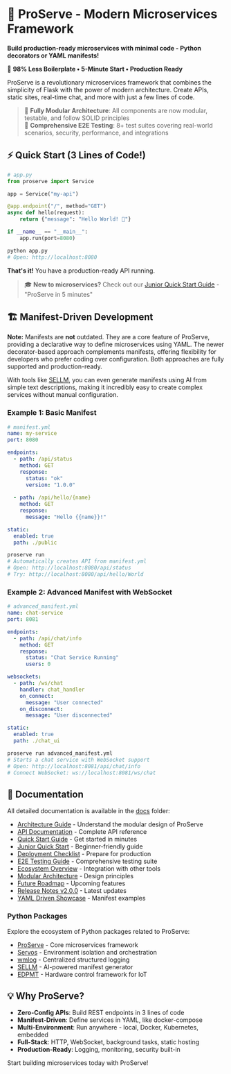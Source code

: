 # 🚀 ProServe - Modern Microservices Framework

**Build production-ready microservices with minimal code - Python decorators or YAML manifests!**

🎯 **98% Less Boilerplate • 5-Minute Start • Production Ready**

ProServe is a revolutionary microservices framework that combines the simplicity of Flask with the power of modern architecture. Create APIs, static sites, real-time chat, and more with just a few lines of code.

> 🚀 **Fully Modular Architecture**: All components are now modular, testable, and follow SOLID principles  
> 🧪 **Comprehensive E2E Testing**: 8+ test suites covering real-world scenarios, security, performance, and integrations

## ⚡ Quick Start (3 Lines of Code!)

```python
# app.py
from proserve import Service

app = Service("my-api")

@app.endpoint("/", method="GET")
async def hello(request):
    return {"message": "Hello World! 🚀"}

if __name__ == "__main__":
    app.run(port=8080)
```

```bash
python app.py
# Open: http://localhost:8080
```

**That's it!** You have a production-ready API running.

> 🎓 **New to microservices?** Check out our [Junior Quick Start Guide](./docs/JUNIOR_QUICK_START.md) - "ProServe in 5 minutes"


## 🏗️ Manifest-Driven Development

**Note:** Manifests are **not** outdated. They are a core feature of ProServe, providing a declarative way to define microservices using YAML. The newer decorator-based approach complements manifests, offering flexibility for developers who prefer coding over configuration. Both approaches are fully supported and production-ready.

With tools like [SELLM](https://github.com/tom-sapletta-com/sellm), you can even generate manifests using AI from simple text descriptions, making it incredibly easy to create complex services without manual configuration.

### Example 1: Basic Manifest

```yaml
# manifest.yml
name: my-service
port: 8080

endpoints:
  - path: /api/status
    method: GET
    response:
      status: "ok"
      version: "1.0.0"
  
  - path: /api/hello/{name}
    method: GET
    response:
      message: "Hello {{name}}!"

static:
  enabled: true
  path: ./public
```

```bash
proserve run
# Automatically creates API from manifest.yml
# Open: http://localhost:8080/api/status
# Try: http://localhost:8080/api/hello/World
```

### Example 2: Advanced Manifest with WebSocket

```yaml
# advanced_manifest.yml
name: chat-service
port: 8081

endpoints:
  - path: /api/chat/info
    method: GET
    response:
      status: "Chat Service Running"
      users: 0

websockets:
  - path: /ws/chat
    handler: chat_handler
    on_connect:
      message: "User connected"
    on_disconnect:
      message: "User disconnected"

static:
  enabled: true
  path: ./chat_ui
```

```bash
proserve run advanced_manifest.yml
# Starts a chat service with WebSocket support
# Open: http://localhost:8081/api/chat/info
# Connect WebSocket: ws://localhost:8081/ws/chat
```

## 📖 Documentation

All detailed documentation is available in the [docs](./docs/) folder:

- [Architecture Guide](./docs/ARCHITECTURE.md) - Understand the modular design of ProServe
- [API Documentation](./docs/API_DOCUMENTATION.md) - Complete API reference
- [Quick Start Guide](./docs/QUICK_START.md) - Get started in minutes
- [Junior Quick Start](./docs/JUNIOR_QUICK_START.md) - Beginner-friendly guide
- [Deployment Checklist](./docs/DEPLOYMENT_CHECKLIST.md) - Prepare for production
- [E2E Testing Guide](./docs/E2E_TESTING.md) - Comprehensive testing suite
- [Ecosystem Overview](./docs/ECOSYSTEM.md) - Integration with other tools
- [Modular Architecture](./docs/MODULAR_ARCHITECTURE.md) - Design principles
- [Future Roadmap](./docs/FUTURE_ROADMAP.md) - Upcoming features
- [Release Notes v2.0.0](./docs/RELEASE_NOTES_v2.0.0.md) - Latest updates
- [YAML Driven Showcase](./docs/YAML_DRIVEN_SHOWCASE.md) - Manifest examples

### Python Packages

Explore the ecosystem of Python packages related to ProServe:

- [ProServe](https://pypi.org/project/proserve/) - Core microservices framework
- [Servos](https://pypi.org/project/servos/) - Environment isolation and orchestration
- [wmlog](https://pypi.org/project/wmlog/) - Centralized structured logging
- [SELLM](https://pypi.org/project/sellm/) - AI-powered manifest generator
- [EDPMT](https://pypi.org/project/edpmt/) - Hardware control framework for IoT

## 💡 Why ProServe?

- **Zero-Config APIs**: Build REST endpoints in 3 lines of code
- **Manifest-Driven**: Define services in YAML, like docker-compose
- **Multi-Environment**: Run anywhere - local, Docker, Kubernetes, embedded
- **Full-Stack**: HTTP, WebSocket, background tasks, static hosting
- **Production-Ready**: Logging, monitoring, security built-in

Start building microservices today with ProServe!
